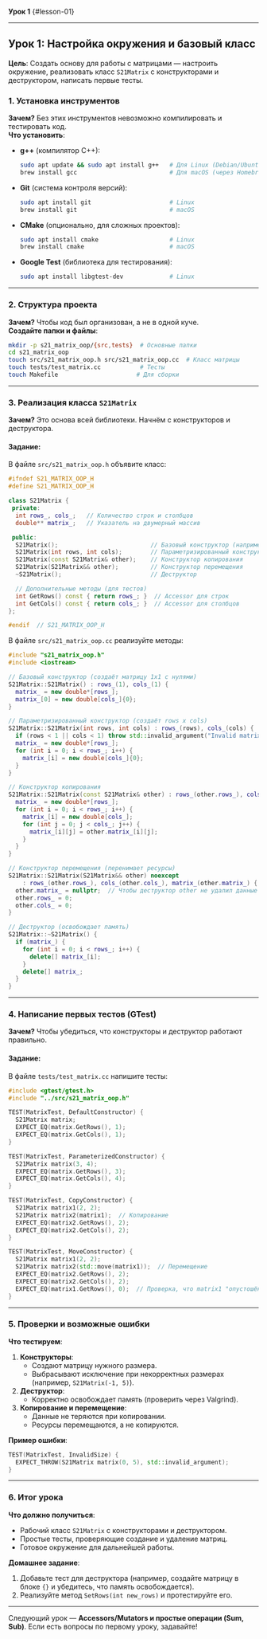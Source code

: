 **Урок 1** {#lesson-01}

---

## **Урок 1: Настройка окружения и базовый класс**  
**Цель**: Создать основу для работы с матрицами — настроить окружение, реализовать класс `S21Matrix` с конструкторами и деструктором, написать первые тесты.  

### **1. Установка инструментов**  
**Зачем?** Без этих инструментов невозможно компилировать и тестировать код.  
**Что установить**:  
- **g++** (компилятор C++):  
  ```bash
  sudo apt update && sudo apt install g++   # Для Linux (Debian/Ubuntu)
  brew install gcc                          # Для macOS (через Homebrew)
  ```
- **Git** (система контроля версий):  
  ```bash
  sudo apt install git                      # Linux
  brew install git                          # macOS
  ```
- **CMake** (опционально, для сложных проектов):  
  ```bash
  sudo apt install cmake                    # Linux
  brew install cmake                        # macOS
  ```
- **Google Test** (библиотека для тестирования):  
  ```bash
  sudo apt install libgtest-dev             # Linux
  ```

---

### **2. Структура проекта**  
**Зачем?** Чтобы код был организован, а не в одной куче.  
**Создайте папки и файлы**:  
```bash
mkdir -p s21_matrix_oop/{src,tests}  # Основные папки
cd s21_matrix_oop
touch src/s21_matrix_oop.h src/s21_matrix_oop.cc  # Класс матрицы
touch tests/test_matrix.cc           # Тесты
touch Makefile                      # Для сборки
```

---

### **3. Реализация класса `S21Matrix`**  
**Зачем?** Это основа всей библиотеки. Начнём с конструкторов и деструктора.  

#### **Задание**:  
В файле `src/s21_matrix_oop.h` объявите класс:  
```cpp
#ifndef S21_MATRIX_OOP_H
#define S21_MATRIX_OOP_H

class S21Matrix {
 private:
  int rows_, cols_;   // Количество строк и столбцов
  double** matrix_;   // Указатель на двумерный массив

 public:
  S21Matrix();                          // Базовый конструктор (например, 1x1)
  S21Matrix(int rows, int cols);        // Параметризированный конструктор
  S21Matrix(const S21Matrix& other);    // Конструктор копирования
  S21Matrix(S21Matrix&& other);         // Конструктор перемещения
  ~S21Matrix();                         // Деструктор

  // Дополнительные методы (для тестов)
  int GetRows() const { return rows_; }  // Accessor для строк
  int GetCols() const { return cols_; }  // Accessor для столбцов
};

#endif  // S21_MATRIX_OOP_H
```

В файле `src/s21_matrix_oop.cc` реализуйте методы:  
```cpp
#include "s21_matrix_oop.h"
#include <iostream>

// Базовый конструктор (создаёт матрицу 1x1 с нулями)
S21Matrix::S21Matrix() : rows_(1), cols_(1) {
  matrix_ = new double*[rows_];
  matrix_[0] = new double[cols_]{0};
}

// Параметризированный конструктор (создаёт rows x cols)
S21Matrix::S21Matrix(int rows, int cols) : rows_(rows), cols_(cols) {
  if (rows < 1 || cols < 1) throw std::invalid_argument("Invalid matrix size");
  matrix_ = new double*[rows_];
  for (int i = 0; i < rows_; i++) {
    matrix_[i] = new double[cols_]{0};
  }
}

// Конструктор копирования
S21Matrix::S21Matrix(const S21Matrix& other) : rows_(other.rows_), cols_(other.cols_) {
  matrix_ = new double*[rows_];
  for (int i = 0; i < rows_; i++) {
    matrix_[i] = new double[cols_];
    for (int j = 0; j < cols_; j++) {
      matrix_[i][j] = other.matrix_[i][j];
    }
  }
}

// Конструктор перемещения (перенимает ресурсы)
S21Matrix::S21Matrix(S21Matrix&& other) noexcept 
    : rows_(other.rows_), cols_(other.cols_), matrix_(other.matrix_) {
  other.matrix_ = nullptr;  // Чтобы деструктор other не удалил данные
  other.rows_ = 0;
  other.cols_ = 0;
}

// Деструктор (освобождает память)
S21Matrix::~S21Matrix() {
  if (matrix_) {
    for (int i = 0; i < rows_; i++) {
      delete[] matrix_[i];
    }
    delete[] matrix_;
  }
}
```

---

### **4. Написание первых тестов (GTest)**  
**Зачем?** Чтобы убедиться, что конструкторы и деструктор работают правильно.  

#### **Задание**:  
В файле `tests/test_matrix.cc` напишите тесты:  
```cpp
#include <gtest/gtest.h>
#include "../src/s21_matrix_oop.h"

TEST(MatrixTest, DefaultConstructor) {
  S21Matrix matrix;
  EXPECT_EQ(matrix.GetRows(), 1);
  EXPECT_EQ(matrix.GetCols(), 1);
}

TEST(MatrixTest, ParameterizedConstructor) {
  S21Matrix matrix(3, 4);
  EXPECT_EQ(matrix.GetRows(), 3);
  EXPECT_EQ(matrix.GetCols(), 4);
}

TEST(MatrixTest, CopyConstructor) {
  S21Matrix matrix1(2, 2);
  S21Matrix matrix2(matrix1);  // Копирование
  EXPECT_EQ(matrix2.GetRows(), 2);
  EXPECT_EQ(matrix2.GetCols(), 2);
}

TEST(MatrixTest, MoveConstructor) {
  S21Matrix matrix1(2, 2);
  S21Matrix matrix2(std::move(matrix1));  // Перемещение
  EXPECT_EQ(matrix2.GetRows(), 2);
  EXPECT_EQ(matrix2.GetCols(), 2);
  EXPECT_EQ(matrix1.GetRows(), 0);  // Проверка, что matrix1 "опустошён"
}
```

---

### **5. Проверки и возможные ошибки**  
**Что тестируем**:  
1. **Конструкторы**:  
   - Создают матрицу нужного размера.  
   - Выбрасывают исключение при некорректных размерах (например, `S21Matrix(-1, 5)`).  
2. **Деструктор**:  
   - Корректно освобождает память (проверить через Valgrind).  
3. **Копирование и перемещение**:  
   - Данные не теряются при копировании.  
   - Ресурсы перемещаются, а не копируются.  

**Пример ошибки**:  
```cpp
TEST(MatrixTest, InvalidSize) {
  EXPECT_THROW(S21Matrix matrix(0, 5), std::invalid_argument);
}
```

---

### **6. Итог урока**  
**Что должно получиться**:  
- Рабочий класс `S21Matrix` с конструкторами и деструктором.  
- Простые тесты, проверяющие создание и удаление матриц.  
- Готовое окружение для дальнейшей работы.  

**Домашнее задание**:  
1. Добавьте тест для деструктора (например, создайте матрицу в блоке `{}` и убедитесь, что память освобождается).  
2. Реализуйте метод `SetRows(int new_rows)` и протестируйте его.  

---

Следующий урок — **Accessors/Mutators и простые операции (Sum, Sub)**. Если есть вопросы по первому уроку, задавайте!
